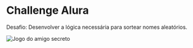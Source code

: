 # Challenge Alura

Desafio: Desenvolver a lógica necessária para sortear nomes aleatórios. 

![Jogo do amigo secreto](https://i.imgur.com/uhc11Kz.png)
